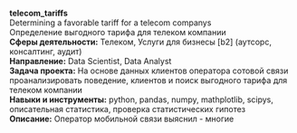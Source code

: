 <b>telecom_tariffs</b><br>
Determining a favorable tariff for a telecom companys<br>
Определение выгодного тарифа для телеком компании<br>
<b>Сферы деятельности:</b> Телеком, Услуги для бизнесы [b2] (аутсорс, консалтинг, аудит)<br>
<b>Направление:</b> Data Scientist, Data Analyst<br>
<b>Задача проекта:</b> На основе данных клиентов оператора сотовой связи проанализировать поведение, клиентов и поиск выгодного тарифа для телеком компании<br>
<b>Навыки и инструменты:</b> python, pandas, numpy, mathplotlib, scipys, описательная статистика, проверка статистических гипотез<br>
<b>Описание:</b> Оператор мобильной связи выяснил - многие  
